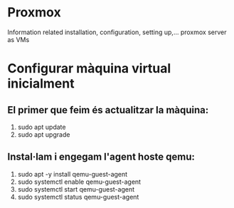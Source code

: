 # Proxmox
Information related installation, configuration, setting up,... proxmox server as VMs

# Configurar màquina virtual inicialment

## El primer que feim és actualitzar la màquina:
1. sudo apt update
2. sudo apt upgrade

## Instal·lam i engegam l'agent hoste qemu:
1. sudo apt -y install qemu-guest-agent
2. sudo systemctl enable qemu-guest-agent
3. sudo systemctl start qemu-guest-agent
4. sudo systemctl status qemu-guest-agent

